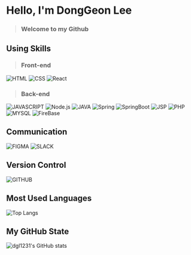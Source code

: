 # Hello, I'm DongGeon Lee
> ### Welcome to my Github

## Using Skills

> ### Front-end
![HTML](https://img.shields.io/badge/-HTML-E34F26?style=for-the-badge&logo=HTML5&logoColor=white)
![CSS](https://img.shields.io/badge/-CSS-1572B6?style=for-the-badge&logo=Css3&logoColor=white)
![React](https://img.shields.io/badge/-React-1c2c4c?style=for-the-badge&logo=React&logoColor=88dded)


> ### Back-end
![JAVASCRIPT](https://img.shields.io/badge/-JavaScript-F7DF1E?style=for-the-badge&logo=JavaScript&logoColor=black)
![Node.js](https://img.shields.io/badge/-Node.js-68A063?style=for-the-badge&logo=Node.js&logoColor=white)
![JAVA](https://img.shields.io/badge/JAVA-007396?style=for-the-badge&logo=Java&logoColor=white)
![Spring](https://img.shields.io/badge/Spring-71A95A?style=for-the-badge&logo=Spring&logoColor=white)
![SpringBoot](https://img.shields.io/badge/Spring-71A95A?style=for-the-badge&logo=SpringBoot&logoColor=white)
![JSP](https://img.shields.io/badge/JSP-007396?style=for-the-badge&logo=JavaServerPage&logoColor=white)
![PHP](https://img.shields.io/badge/-PHP-8993be?style=for-the-badge&logo=PHP&logoColor=white)
![MYSQL](https://img.shields.io/badge/-MySQL-4479A1?style=for-the-badge&logo=MySQL&logoColor=white)
![FireBase](https://img.shields.io/badge/-FireBase-FFA611?style=for-the-badge&logo=FireBase&logoColor=white)

## Communication
![FIGMA](https://img.shields.io/badge/-FIGMA-F24E1E?style=for-the-badge&logo=FIGMA&logoColor=white)
![SLACK](https://img.shields.io/badge/-SLACK-violet?style=for-the-badge&logo=SLACK&logoColor=white)

## Version Control
![GITHUB](https://img.shields.io/badge/-GITHUB-181717?style=for-the-badge&logo=GITHUB&logoColor=white)

## Most Used Languages
![Top Langs](https://github-readme-stats.vercel.app/api/top-langs/?username=dgl1231&layout=compact&theme=tokyonight)

## My GitHub State
![dgl1231's GitHub stats](https://github-readme-stats.vercel.app/api?username=dgl1231&show_icons=true&theme=radical)


